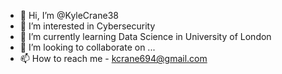 - 👋 Hi, I’m @KyleCrane38
- 👀 I’m interested in Cybersecurity
- 🌱 I’m currently learning Data Science in University of London
- 💞️ I’m looking to collaborate on ...
- 📫 How to reach me - kcrane694@gmail.com

<!---
KyleCrane38/KyleCrane38 is a ✨ special ✨ repository because its `README.md` (this file) appears on your GitHub profile.
You can click the Preview link to take a look at your changes.
--->
